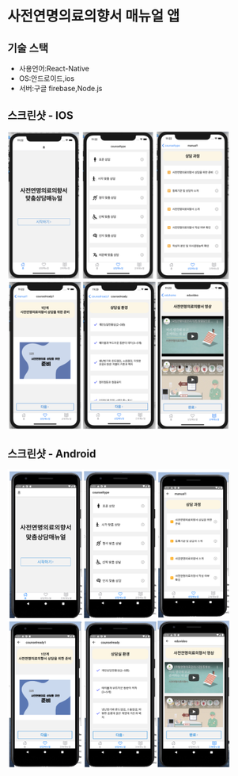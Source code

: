 # 사전연명의료의향서 매뉴얼 앱

## 기술 스택
* 사용언어:React-Native
* OS:안드로이드,ios
* 서버:구글 firebase,Node.js

## 스크린샷 - IOS
<img src="/img/11.png" width="450px" height="300px" title="px(픽셀) 크기 설정" alt="스크린샷1"></img><br>
<img src="/img/12.png" width="450px" height="300px" title="px(픽셀) 크기 설정" alt="스크린샷2"></img>
## 스크린샷 - Android
<img src="/img/a12.png" width="450px" height="300px" title="px(픽셀) 크기 설정" alt="스크린샷1"></img><br>
<img src="/img/a22.png" width="450px" height="300px" title="px(픽셀) 크기 설정" alt="스크린샷2"></img>
